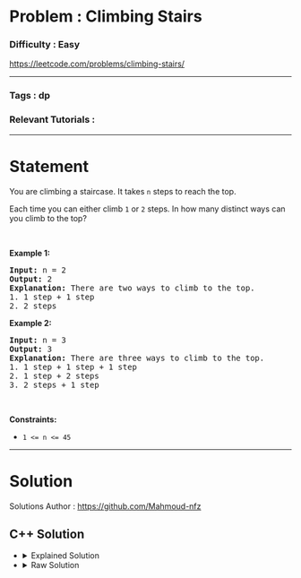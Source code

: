 # Problem : Climbing Stairs

### Difficulty : **Easy**

https://leetcode.com/problems/climbing-stairs/

---

### Tags : **dp**

### Relevant Tutorials :



---

# Statement

<p>You are climbing a staircase. It takes <code>n</code> steps to reach the top.</p>

<p>Each time you can either climb <code>1</code> or <code>2</code> steps. In how many distinct ways can you climb to the top?</p>

<p>&nbsp;</p>
<p><strong class="example">Example 1:</strong></p>

<pre><strong>Input:</strong> n = 2
<strong>Output:</strong> 2
<strong>Explanation:</strong> There are two ways to climb to the top.
1. 1 step + 1 step
2. 2 steps
</pre>

<p><strong class="example">Example 2:</strong></p>

<pre><strong>Input:</strong> n = 3
<strong>Output:</strong> 3
<strong>Explanation:</strong> There are three ways to climb to the top.
1. 1 step + 1 step + 1 step
2. 1 step + 2 steps
3. 2 steps + 1 step
</pre>

<p>&nbsp;</p>
<p><strong>Constraints:</strong></p>

<ul>
	<li><code>1 &lt;= n &lt;= 45</code></li>
</ul>


---

# Solution 

Solutions Author : https://github.com/Mahmoud-nfz

## C++ Solution

<ul>
<li>

<details>
    <summary>Explained Solution</summary>

```cpp
class Solution {
public:
    // Dynamic programming memoization array
    vector<int> dpm;

    // Recursive function to calculate the distinct ways to climb the stairs
    int dp(int n) {
        if (n <= 1)
            return 1;
        if (n == 2)
            return 2;
        if (dpm[n] != -1)
            return dpm[n];
        // Memoization to avoid redundant calculations
        dpm[n] = dp(n - 1) + dp(n - 2);
        return dpm[n];
    }

    int climbStairs(int n) {
        // Resize the memoization array to accommodate n+2 elements
        dpm.resize(n + 2);
        for (int i = 0; i < n + 2; i++) {
            // Initialize the memoization array with -1
            dpm[i] = -1;
        }
        // Call the dp function to get the distinct ways to climb the stairs
        return dp(n);
    }
};

```
</details>
</li>

<li>
<details>
    <summary>Raw Solution</summary>

```cpp
class Solution {
public:
    vector<int> dpm;
    int dp(int n) {
        if (n <= 1)
            return 1;
        if (n == 2)
            return 2;
        if (dpm[n] != -1)
            return dpm[n];
        dpm[n] = dp(n - 1) + dp(n - 2);
        return dpm[n];
    }
    int climbStairs(int n) {
        dpm.resize(n + 2);
        for (int i = 0; i < n + 2; i++) {
            dpm[i] = -1;
        }
        return dp(n);
    }
};
```
</details>
</li>
</ul>
